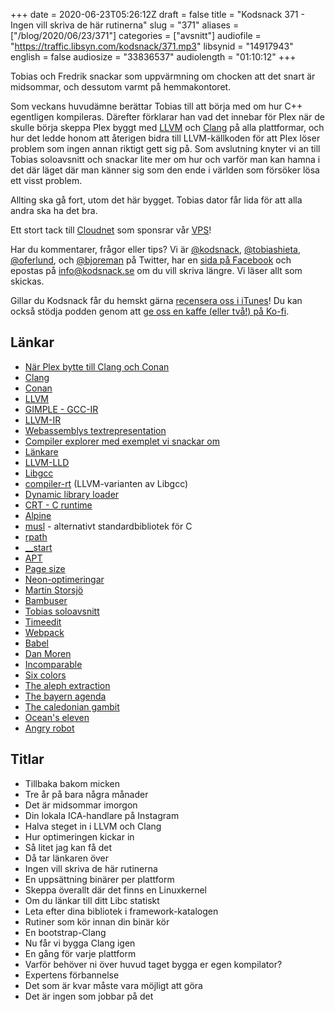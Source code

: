 +++
date = 2020-06-23T05:26:12Z
draft = false
title = "Kodsnack 371 - Ingen vill skriva de här rutinerna"
slug = "371"
aliases = ["/blog/2020/06/23/371"]
categories = ["avsnitt"]
audiofile = "https://traffic.libsyn.com/kodsnack/371.mp3"
libsynid = "14917943"
english = false
audiosize = "33836537"
audiolength = "01:10:12" 
+++

Tobias och Fredrik snackar som uppvärmning om chocken att det snart är midsommar, och dessutom varmt på hemmakontoret.

Som veckans huvudämne berättar Tobias till att börja med om hur C++ egentligen kompileras. Därefter förklarar han vad det innebar för Plex när de skulle börja skeppa Plex byggt med [LLVM](https://en.wikipedia.org/wiki/LLVM) och [Clang](https://en.wikipedia.org/wiki/Clang) på alla plattformar, och hur det ledde honom att återigen bidra till LLVM-källkoden för att Plex löser problem som ingen annan riktigt gett sig på. Som avslutning knyter vi an till Tobias soloavsnitt och snackar lite mer om hur och varför man kan hamna i det där läget där man känner sig som den ende i världen som försöker lösa ett visst problem.

Allting ska gå fort, utom det här bygget. Tobias dator får lida för att alla andra ska ha det bra.

Ett stort tack till [Cloudnet](http://www.cloudnet.se) som sponsrar vår [VPS](http://en.wikipedia.org/wiki/Virtual_private_server)!

Har du kommentarer, frågor eller tips? Vi är [@kodsnack](https://www.twitter.com/kodsnack), [@tobiashieta](https://www.twitter.com/tobiashieta), [@oferlund](https://www.twitter.com/oferlund), och [@bjoreman](https://www.twitter.com/bjoreman) på Twitter, har en [sida på Facebook](https://www.facebook.com/kodsnack) och epostas på [info@kodsnack.se](mailto:info@kodsnack.se) om du vill skriva längre. Vi läser allt som skickas.

Gillar du Kodsnack får du hemskt gärna [recensera oss i iTunes](http://itunes.apple.com/se/podcast/kodsnack/id561631498?l=en)! Du kan också stödja podden genom att <a href="https://ko-fi.com/kodsnack" rel="payment">ge oss en kaffe (eller två!) på Ko-fi</a>.

## Länkar ##
* [När Plex bytte till Clang och Conan](https://kodsnack.se/296/)
* [Clang](https://en.wikipedia.org/wiki/Clang)
* [Conan](https://kodsnack.se/198/)
* [LLVM](https://en.wikipedia.org/wiki/LLVM)
* [GIMPLE - GCC-IR](https://gcc.gnu.org/wiki/GIMPLE)
* [LLVM-IR](https://hub.packtpub.com/introducing-llvm-intermediate-representation/)
* [Webassemblys textrepresentation](https://developer.mozilla.org/en-US/docs/WebAssembly/Understanding_the_text_format)
* [Compiler explorer med exemplet vi snackar om](https://godbolt.org/z/FwxTKk)
* [Länkare](https://en.wikipedia.org/wiki/Linker_%28computing%29)
* [LLVM-LLD](https://lld.llvm.org/)
* [Libgcc](https://wiki.osdev.org/Libgcc)
* [compiler-rt](https://compiler-rt.llvm.org/) (LLVM-varianten av Libgcc)
* [Dynamic library loader](http://www.yolinux.com/TUTORIALS/LibraryArchives-StaticAndDynamic.html)
* [CRT - C runtime](https://docs.microsoft.com/en-us/cpp/c-runtime-library/crt-library-features?view=vs-2019)
* [Alpine](https://en.wikipedia.org/wiki/Alpine_Linux)
* [musl](https://musl.libc.org/) - alternativt standardbibliotek för C
* [rpath](https://en.wikipedia.org/wiki/Rpath)
* [__start](http://www.muppetlabs.com/~breadbox/software/tiny/teensy.html)
* [APT](https://en.wikipedia.org/wiki/APT_%28software%29)
* [Page size](https://en.wikipedia.org/wiki/Page_%28computer_memory%29#Page_size_trade-off)
* [Neon-optimeringar](https://en.wikipedia.org/wiki/ARM_architecture#Advanced_SIMD_%28Neon%29)
* [Martin Storsjö](https://github.com/mstorsjo)
* [Bambuser](https://sv.wikipedia.org/wiki/Bambuser)
* [Tobias soloavsnitt](https://kodsnack.se/365/)
* [Timeedit](https://ww.timeedit.com/)
* [Webpack](https://webpack.js.org/)
* [Babel](https://babeljs.io/)
* [Dan Moren](https://dmoren.com/)
* [Incomparable](https://www.theincomparable.com/)
* [Six colors](https://sixcolors.com/)
* [The aleph extraction](https://dmoren.com/the-aleph-extraction/)
* [The bayern agenda](https://dmoren.com/the-bayern-agenda/)
* [The caledonian gambit](https://dmoren.com/the-caledonian-gambit/)
* [Ocean's eleven](https://en.wikipedia.org/wiki/Ocean%27s_Eleven)
* [Angry robot](https://www.angryrobotbooks.com/)

## Titlar ##
* Tillbaka bakom micken
* Tre år på bara några månader
* Det är midsommar imorgon
* Din lokala ICA-handlare på Instagram
* Halva steget in i LLVM och Clang
* Hur optimeringen kickar in
* Så litet jag kan få det
* Då tar länkaren över
* Ingen vill skriva de här rutinerna
* En uppsättning binärer per plattform
* Skeppa överallt där det finns en Linuxkernel
* Om du länkar till ditt Libc statiskt
* Leta efter dina bibliotek i framework-katalogen
* Rutiner som kör innan din binär kör
* En bootstrap-Clang
* Nu får vi bygga Clang igen
* En gång för varje plattform
* Varför behöver ni över huvud taget bygga er egen kompilator?
* Expertens förbannelse
* Det som är kvar måste vara möjligt att göra
* Det är ingen som jobbar på det